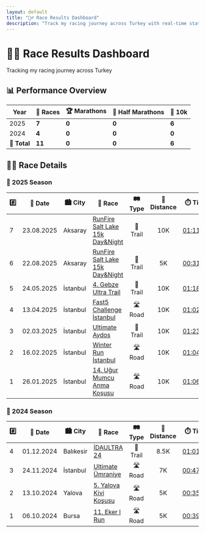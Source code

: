 ```yaml
---
layout: default
title: "🏃‍♂️ Race Results Dashboard"
description: "Track my racing journey across Turkey with real-time statistics and performance data"
---
```


<div class="hero-section">
  <h1 class="hero-title">🏃‍♂️ Race Results Dashboard</h1>
  <p class="hero-subtitle">Tracking my racing journey across Turkey</p>
</div>

## 📊 Performance Overview

| Year         | 🏁 Races     | 🏆 Marathons | 🥈 Half Marathons | 🥉 10k |
|--------------|-----------| -----------| -----------| -----------|
| 2025 |  **7**|  **0**| **0**| **6**|
| 2024 |  **4**|  **0**| **0**| **0**|
| **🎯 Total** |  **11**|  **0** | **0**| **6**|

## 🏃‍♂️ Race Details

### 🌟 2025 Season

|#️⃣ | 📅 Date         | 🏙️ City |  🏁 Race     | 🛤️ Type | 📏 Distance |⏱️ Time |
|--|:------------:|----|-----------|:----------:|:-------:|:---------:
|7 | 23.08.2025 | Aksaray | [RunFire Salt Lake 15k Day&Night](https://runfiresaltlake.com) | 🌲 Trail | 10K  | [01:11:07](https://www.racetecresults.com/MyResults.aspx?uid=19782-116-9-93732) |
|6 | 22.08.2025 | Aksaray | [RunFire Salt Lake 15k Day&Night](https://runfiresaltlake.com) | 🌲 Trail | 5K  | [00:31:41](https://www.racetecresults.com/MyResults.aspx?uid=19782-116-9-93732) |
|5 | 24.05.2025 | İstanbul | [4. Gebze Ultra Trail](https://www.gebzeultratrail.com/) | 🌲 Trail | 10K  | [01:18:39](https://merbetiming.com/results/G-Live/g-live.html?f=..%2Fgebzeultra%2F2025%2Fgebze_ultra_trail_kosusu-2025.clax&B=10256) |
|4 | 13.04.2025 | İstanbul | [Fast5 Challenge İstanbul](https://fast5challenge.com) | 🛣️ Road | 10K  | [01:02:21](https://hurratiming.com/event/15/21) |
|3 | 02.03.2025 | İstanbul | [Ultimate Aydos](https://www.teamkronos.com/ultimate-aydos) | 🌲 Trail | 10K  | [01:23:14](https://hurratiming.com/event/6/4) |
|2 | 16.02.2025 | İstanbul | [Winter Run İstanbul](https://winterrunistanbul.com/) | 🛣️ Road | 10K  | [01:04:47](https://my.raceresult.com/325884/results) |
|1 | 26.01.2025 | İstanbul | [14. Uğur Mumcu Anma Koşusu](https://www.kartal.bel.tr/Belediyemiz/Haberler/41127) | 🛣️ Road | 10K  | [01:06:16](https://hurratiming.com/event/3) |

### 🎯 2024 Season

|#️⃣ | 📅 Date         | 🏙️ City |  🏁 Race     | 🛤️ Type | 📏 Distance |⏱️ Time |
|--|:------------:|----|-----------|:----------:|:-------:|:---------:
|4 | 01.12.2024 | Balıkesir | [İDAULTRA 24](https://www.idaultra.com/#intro) | 🌲 Trail | 8.5K  | [01:01:02](https://argeustiming.com/results/g-live/g-live.html?f=../idaultra/2024/ida2024.clax) |
|3 | 24.11.2024 | İstanbul | [Ultimate Ümraniye](https://www.teamkronos.com/ultimate-umraniye) | 🛣️ Road | 7K  | [00:47:41](https://hurratiming.com/live/race/ultimateumraniye) |
|2 | 13.10.2024 | Yalova | [5. Yalova Kivi Koşusu](https://kivikosusu.com/) | 🛣️ Road | 5K  | [00:35:28](https://racetiming.com.tr/sonuclar/5-yalova-kivi-kosusu-2024/) |
|1 | 06.10.2024 | Bursa | [11. Eker I Run](https://www.ekerkosu.com/) | 🛣️ Road | 5K | [00:39:37](https://sonuc.plustiming.com/myresults.aspx?uid=16389-281-3-238347) |